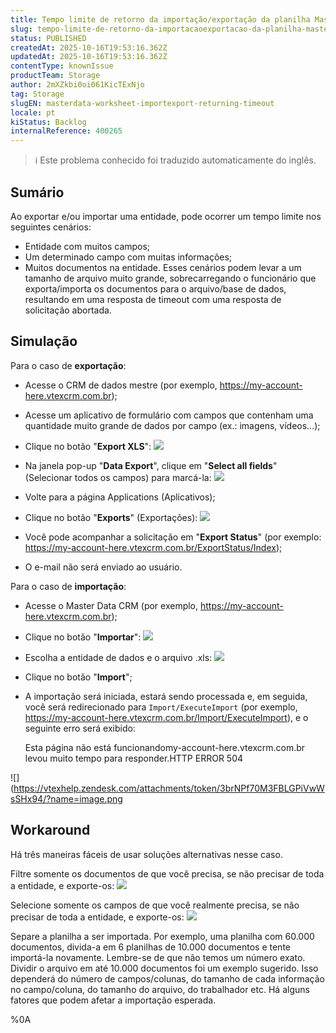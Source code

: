 ```yaml
---
title: Tempo limite de retorno da importação/exportação da planilha MasterData
slug: tempo-limite-de-retorno-da-importacaoexportacao-da-planilha-masterdata
status: PUBLISHED
createdAt: 2025-10-16T19:53:16.362Z
updatedAt: 2025-10-16T19:53:16.362Z
contentType: knownIssue
productTeam: Storage
author: 2mXZkbi0oi061KicTExNjo
tag: Storage
slugEN: masterdata-worksheet-importexport-returning-timeout
locale: pt
kiStatus: Backlog
internalReference: 400265
---
```


>ℹ️ Este problema conhecido foi traduzido automaticamente do inglês.

## Sumário


Ao exportar e/ou importar uma entidade, pode ocorrer um tempo limite nos seguintes cenários:

- Entidade com muitos campos;
- Um determinado campo com muitas informações;
- Muitos documentos na entidade.
Esses cenários podem levar a um tamanho de arquivo muito grande, sobrecarregando o funcionário que exporta/importa os documentos para o arquivo/base de dados, resultando em uma resposta de timeout com uma resposta de solicitação abortada.
## Simulação


Para o caso de **exportação**:

- Acesse o CRM de dados mestre (por exemplo, https://my-account-here.vtexcrm.com.br);
- Acesse um aplicativo de formulário com campos que contenham uma quantidade muito grande de dados por campo (ex.: imagens, vídeos...);
- Clique no botão "**Export XLS**":
 ![](https://vtexhelp.zendesk.com/attachments/token/p7ycuur8ck3Qtw2zmSUBNDmxE/?name=image.png)

- Na janela pop-up "**Data Export**", clique em "**Select all fields**" (Selecionar todos os campos) para marcá-la:
 ![](https://vtexhelp.zendesk.com/attachments/token/IIc8z6df21Cl6djTt5Toz4udk/?name=image.png)

- Volte para a página Applications (Aplicativos);
- Clique no botão "**Exports**" (Exportações):
 ![](https://vtexhelp.zendesk.com/attachments/token/NsI7JG4oWcuHAhDewa7PoEx1M/?name=image.png)

- Você pode acompanhar a solicitação em "**Export Status**" (por exemplo: https://my-account-here.vtexcrm.com.br/ExportStatus/Index);
- O e-mail não será enviado ao usuário.

Para o caso de **importação**:

- Acesse o Master Data CRM (por exemplo, https://my-account-here.vtexcrm.com.br);
- Clique no botão "**Importar**":
 ![](https://vtexhelp.zendesk.com/attachments/token/3HUzAWSplEKGFAap3yU0jjmdf/?name=image.png)

- Escolha a entidade de dados e o arquivo .xls:
 ![](https://vtexhelp.zendesk.com/attachments/token/KFolvCXhUiqAhZV23iKDhTws0/?name=image.png)

- Clique no botão "**Import**";
- A importação será iniciada, estará sendo processada e, em seguida, você será redirecionado para `Import/ExecuteImport` (por exemplo, https://my-account-here.vtexcrm.com.br/Import/ExecuteImport), e o seguinte erro será exibido:

    Esta página não está funcionandomy-account-here.vtexcrm.com.br levou muito tempo para responder.HTTP ERROR 504

 ![](https://vtexhelp.zendesk.com/attachments/token/3brNPf70M3FBLGPiVwWsSHx94/?name=image.png
## Workaround


Há três maneiras fáceis de usar soluções alternativas nesse caso.

Filtre somente os documentos de que você precisa, se não precisar de toda a entidade, e exporte-os:
 ![](https://vtexhelp.zendesk.com/attachments/token/CojS7MzbOiDkaQ9HgdbrxlzHD/?name=image.png)

Selecione somente os campos de que você realmente precisa, se não precisar de toda a entidade, e exporte-os:
 ![](https://vtexhelp.zendesk.com/attachments/token/pTOU7TEWidoOrtstbDALphW6k/?name=image.png)

Separe a planilha a ser importada. Por exemplo, uma planilha com 60.000 documentos, divida-a em 6 planilhas de 10.000 documentos e tente importá-la novamente.
Lembre-se de que não temos um número exato. Dividir o arquivo em até 10.000 documentos foi um exemplo sugerido. Isso dependerá do número de campos/colunas, do tamanho de cada informação no campo/coluna, do tamanho do arquivo, do trabalhador etc. Há alguns fatores que podem afetar a importação esperada.



%0A